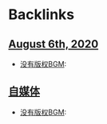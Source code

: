 
# Backlinks
## [August 6th, 2020](<August 6th, 2020.md>)
- [没有版权](<没有版权.md>)[BGM](<BGM.md>):

## [自媒体](<自媒体.md>)
- [没有版权](<没有版权.md>)[BGM](<BGM.md>):

